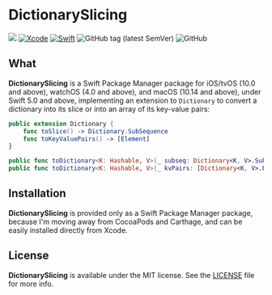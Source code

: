 # DictionarySlicing
![](https://img.shields.io/badge/platforms-iOS%2010%20%7C%20tvOS%2010%20%7C%20watchOS%204%20%7C%20macOS%2010.14-red)
[![Xcode](https://img.shields.io/badge/Xcode-11-blueviolet.svg)](https://developer.apple.com/xcode)
[![Swift](https://img.shields.io/badge/Swift-5.0-orange.svg)](https://swift.org)
![GitHub tag (latest SemVer)](https://img.shields.io/github/v/tag/wltrup/DictionarySlicing)
![GitHub](https://img.shields.io/github/license/wltrup/DictionarySlicing)

## What

**DictionarySlicing** is a Swift Package Manager package for iOS/tvOS (10.0 and above), watchOS (4.0 and above), and macOS (10.14 and above), under Swift 5.0 and above,  implementing an extension to `Dictionary` to convert a dictionary into its slice or into an array of its key-value pairs:

```swift
public extension Dictionary {
    func toSlice() -> Dictionary.SubSequence 
    func toKeyValuePairs() -> [Element]     
}

public func toDictionary<K: Hashable, V>(_ subseq: Dictionary<K, V>.SubSequence) -> [K: V]
public func toDictionary<K: Hashable, V>(_ kvPairs: [Dictionary<K, V>.Element]) -> [K: V]
```

## Installation

**DictionarySlicing** is provided only as a Swift Package Manager package, because I'm moving away from CocoaPods and Carthage, and can be easily installed directly from Xcode.

## License

**DictionarySlicing** is available under the MIT license. See the [LICENSE](./LICENSE) file for more info.
